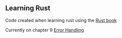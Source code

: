 Learning Rust
-------------

Code created when learning rust using the [Rust book](https://doc.rust-lang.org/book/)

Currently on chapter 9 [Error Handling](https://doc.rust-lang.org/book/ch09-00-error-handling.html)
